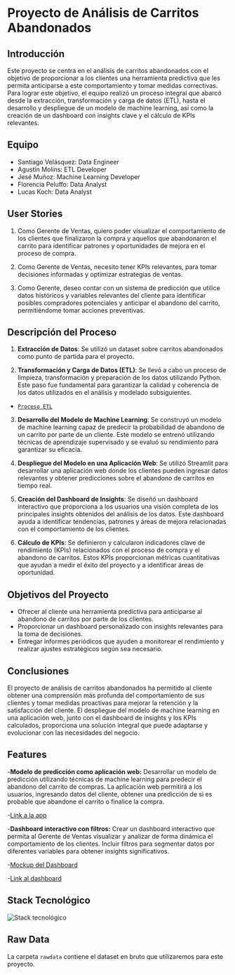 # Proyecto de Análisis de Carritos Abandonados

## Introducción
Este proyecto se centra en el análisis de carritos abandonados con el objetivo de proporcionar a los clientes una herramienta predictiva que les permita anticiparse a este comportamiento y tomar medidas correctivas. Para lograr este objetivo, el equipo realizó un proceso integral que abarcó desde la extracción, transformación y carga de datos (ETL), hasta el desarrollo y despliegue de un modelo de machine learning, así como la creación de un dashboard con insights clave y el cálculo de KPIs relevantes.

## Equipo
- Santiago Velásquez: Data Engineer
- Agustín Molins: ETL Developer
- Jesé Muñoz: Machine Learning Developer
- Florencia Peluffo: Data Analyst
- Lucas Koch: Data Analyst
## User Stories

1. Como Gerente de Ventas, quiero poder visualizar el comportamiento de los clientes que finalizaron la compra y aquellos que abandonaron el carrito para identificar patrones y oportunidades de mejora en el proceso de compra.

2. Como Gerente de Ventas, necesito tener KPIs relevantes, para tomar decisiones informadas y optimizar estrategias de ventas.

3. Como Gerente, deseo contar con un sistema de predicción que utilice datos históricos y variables relevantes del cliente para identificar posibles compradores potenciales y anticipar el abandono del carrito, permitiéndome tomar acciones preventivas.

## Descripción del Proceso
1. **Extracción de Datos**: Se utilizó un dataset sobre carritos abandonados como punto de partida para el proyecto.
   
2. **Transformación y Carga de Datos (ETL)**: Se llevó a cabo un proceso de limpieza, transformación y preparación de los datos utilizando Python. Este paso fue fundamental para garantizar la calidad y coherencia de los datos utilizados en el análisis y modelado subsiguientes.
- [`Proceso ETL`](proceso_etl.py)

3. **Desarrollo del Modelo de Machine Learning**: Se construyó un modelo de machine learning capaz de predecir la probabilidad de abandono de un carrito por parte de un cliente. Este modelo se entrenó utilizando técnicas de aprendizaje supervisado y se evaluó su rendimiento para garantizar su eficacia.

4. **Despliegue del Modelo en una Aplicación Web**: Se utilizó Streamlit para desarrollar una aplicación web donde los clientes pueden ingresar datos relevantes y obtener predicciones sobre el abandono de carritos en tiempo real.

5. **Creación del Dashboard de Insights**: Se diseñó un dashboard interactivo que proporciona a los usuarios una visión completa de los principales insights obtenidos del análisis de los datos. Este dashboard ayuda a identificar tendencias, patrones y áreas de mejora relacionadas con el comportamiento de los clientes.

6. **Cálculo de KPIs**: Se definieron y calcularon indicadores clave de rendimiento (KPIs) relacionados con el proceso de compra y el abandono de carritos. Estos KPIs proporcionan métricas cuantitativas que ayudan a medir el éxito del proyecto y a identificar áreas de oportunidad.

## Objetivos del Proyecto
- Ofrecer al cliente una herramienta predictiva para anticiparse al abandono de carritos por parte de los clientes.
- Proporcionar un dashboard personalizado con insights relevantes para la toma de decisiones.
- Entregar informes periódicos que ayuden a monitorear el rendimiento y realizar ajustes estratégicos según sea necesario.

## Conclusiones
El proyecto de análisis de carritos abandonados ha permitido al cliente obtener una comprensión más profunda del comportamiento de sus clientes y tomar medidas proactivas para mejorar la retención y la satisfacción del cliente. El despliegue del modelo de machine learning en una aplicación web, junto con el dashboard de insights y los KPIs calculados, proporciona una solución integral que puede adaptarse y evolucionar con las necesidades del negocio.

## Features

-**Modelo de predicción como aplicación web:** Desarrollar un modelo de predicción utilizando técnicas de machine learning para predecir el abandono del carrito de compras. La aplicación web permitirá a los usuarios, ingresando datos del cliente, obtener una predicción de si es probable que abandone el carrito o finalice la compra.

-[Link a la app](https://atrapa-carritos.streamlit.app/)

-**Dashboard interactivo con filtros:** Crear un dashboard interactivo que permita al Gerente de Ventas visualizar y analizar de forma dinámica el comportamiento de los clientes. Incluir filtros para segmentar datos por diferentes variables para obtener insights significativos.

-[Mockup del Dashboard](assets/Mockup_dashboard_carritos.pdf)

-[Link al dashboard](https://app.powerbi.com/view?r=eyJrIjoiNTA2ZmZiOGItMDZiZS00MTc5LWE5MzgtYTFmMDk4MmEyMzllIiwidCI6ImRmODY3OWNkLWE4MGUtNDVkOC05OWFjLWM4M2VkN2ZmOTVhMCJ9)

## Stack Tecnológico

![Stack tecnológico](assets/Stack%20Tecnológico.png)

## Raw Data

La carpeta `rawdata` contiene el dataset en bruto que utilizaremos para este proyecto.

